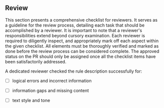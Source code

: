 ## Review

This section presents a comprehensive checklist for reviewers. It serves as a
guideline for the review process, detailing each task that should be
accomplished by a reviewer. It is important to note that a reviewer's
responsibilities extend beyond cursory examination. Each reviewer is required to
diligently inspect, and appropriately mark off each aspect within the given
checklist. All elements must be thoroughly verified and marked as done before
the review process can be considered complete. The approved status on the PR
should only be assigned once all the checklist items have been satisfactorily
addressed.

A dedicated reviewer checked the rule description successfully for:

- [ ] logical errors and incorrect information
- [ ] information gaps and missing content
- [ ] text style and tone

